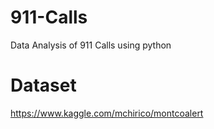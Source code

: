 # 911-Calls
Data Analysis of 911 Calls using python

# Dataset
https://www.kaggle.com/mchirico/montcoalert
